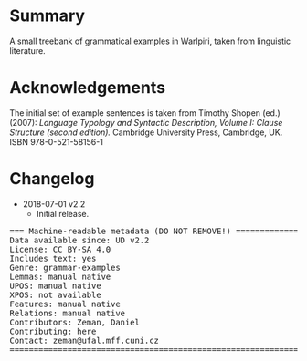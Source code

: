 # Summary

A small treebank of grammatical examples in Warlpiri, taken from linguistic literature.

# Acknowledgements

The initial set of example sentences is taken from
Timothy Shopen (ed.) (2007):
_Language Typology and Syntactic Description, Volume I: Clause Structure (second edition)._
Cambridge University Press, Cambridge, UK.
ISBN 978-0-521-58156-1

# Changelog

* 2018-07-01 v2.2
  * Initial release.

<pre>
=== Machine-readable metadata (DO NOT REMOVE!) ================================
Data available since: UD v2.2
License: CC BY-SA 4.0
Includes text: yes
Genre: grammar-examples
Lemmas: manual native
UPOS: manual native
XPOS: not available
Features: manual native
Relations: manual native
Contributors: Zeman, Daniel
Contributing: here
Contact: zeman@ufal.mff.cuni.cz
===============================================================================
</pre>
